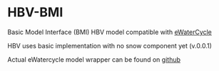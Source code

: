 # HBV-BMI

Basic Model Interface (BMI) HBV model compatible with [eWaterCycle](https://github.com/eWaterCycle)

HBV uses basic implementation with no snow component yet (v.0.0.1)

Actual eWatercycle model wrapper can be found on [github](https://github.com/Daafip/ewatercycle-hbv)

 


